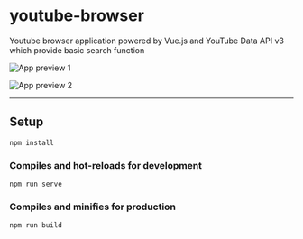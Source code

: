 # youtube-browser

Youtube browser application powered by Vue.js and YouTube Data API v3 which provide basic search function

![App preview 1](https://github.com/andmaziarz/youtube-browser/assets/92030855/7338802e-25c0-4523-8018-a73776ef16f9)

![App preview 2](https://github.com/andmaziarz/youtube-browser/assets/92030855/aae31f41-93aa-4e33-9ccd-e23974ddc1b3)

---

## Setup
```
npm install
```

### Compiles and hot-reloads for development
```
npm run serve
```

### Compiles and minifies for production
```
npm run build
```

